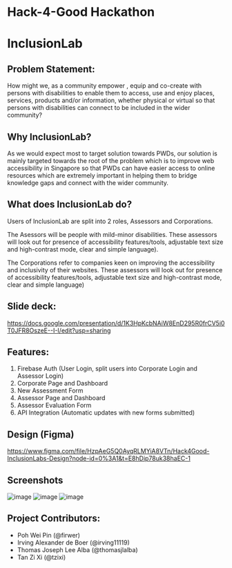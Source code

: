 # Hack-4-Good Hackathon

# InclusionLab

## Problem Statement:
How might we, as a community empower , equip and co-create with persons with disabilities to enable them to access, use and enjoy places, services, products and/or information, whether physical or virtual so that persons with disabilities can connect to be included in the wider community?

## Why InclusionLab?
As we would expect most to target solution towards PWDs, our solution is mainly targeted towards the root of the problem which is to improve web accessibility in Singapore so that PWDs can have easier access to online resources which are extremely important in helping them to bridge knowledge gaps and connect with the wider community.

## What does InclusionLab do?
Users of InclusionLab are split into 2 roles, Assessors and Corporations.

The Asessors will be people with mild-minor disabilities. These assessors will look out for presence of accessibility features/tools, adjustable text size and high-contrast mode, clear and simple language).

The Corporations refer to companies keen on improving the accessibility and inclusivity of their websites. These assessors will look out for presence of accessibility features/tools, adjustable text size and high-contrast mode, clear and simple language)

## Slide deck:
https://docs.google.com/presentation/d/1K3HpKcbNAiW8EnD295R0frCV5i0T0JFR8OszeE--I-I/edit?usp=sharing

## Features:
1. Firebase Auth (User Login, split users into Corporate Login and Assessor Login)
2. Corporate Page and Dashboard
3. New Assessment Form
4. Assessor Page and Dashboard
5. Assessor Evaluation Form
6. API Integration (Automatic updates with new forms submitted)

## Design (Figma)
https://www.figma.com/file/HzpAeG5Q0AyqRLMYiA8VTn/Hack4Good-InclusionLabs-Design?node-id=0%3A1&t=E8hDip78uk38haEC-1

## Screenshots
![image](https://user-images.githubusercontent.com/7589432/218238576-e2cf488d-f3ae-44c0-b7a9-4ea2c60c5fc1.png)
![image](https://user-images.githubusercontent.com/7589432/218238608-a475b6c8-3411-4dbc-afbf-dec57fa34399.png)
![image](https://user-images.githubusercontent.com/7589432/218238612-98308874-3dbe-40ef-8594-1e139c2c1780.png)


## Project Contributors:
- Poh Wei Pin (@firwer)
- Irving Alexander de Boer (@irving11119)
- Thomas Joseph Lee Alba (@thomasjlalba)
- Tan Zi Xi (@tzixi)
